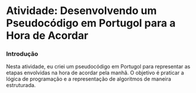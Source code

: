 # Atividade: Desenvolvendo um Pseudocódigo em Portugol para a Hora de Acordar

### Introdução
Nesta atividade, eu criei um pseudocódigo em Portugol para representar as etapas envolvidas na hora de acordar pela manhã. O objetivo é praticar a lógica de programação e a representação de algoritmos de maneira estruturada.
